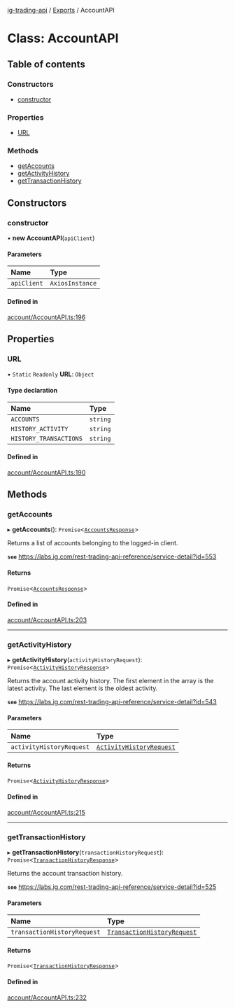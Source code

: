 [ig-trading-api](../README.md) / [Exports](../modules.md) / AccountAPI

# Class: AccountAPI

## Table of contents

### Constructors

- [constructor](AccountAPI.md#constructor)

### Properties

- [URL](AccountAPI.md#url)

### Methods

- [getAccounts](AccountAPI.md#getaccounts)
- [getActivityHistory](AccountAPI.md#getactivityhistory)
- [getTransactionHistory](AccountAPI.md#gettransactionhistory)

## Constructors

### constructor

• **new AccountAPI**(`apiClient`)

#### Parameters

| Name        | Type            |
| :---------- | :-------------- |
| `apiClient` | `AxiosInstance` |

#### Defined in

[account/AccountAPI.ts:196](https://github.com/bennycode/ig-trading-api/blob/c7d6810/src/account/AccountAPI.ts#L196)

## Properties

### URL

▪ `Static` `Readonly` **URL**: `Object`

#### Type declaration

| Name                   | Type     |
| :--------------------- | :------- |
| `ACCOUNTS`             | `string` |
| `HISTORY_ACTIVITY`     | `string` |
| `HISTORY_TRANSACTIONS` | `string` |

#### Defined in

[account/AccountAPI.ts:190](https://github.com/bennycode/ig-trading-api/blob/c7d6810/src/account/AccountAPI.ts#L190)

## Methods

### getAccounts

▸ **getAccounts**(): `Promise`<[`AccountsResponse`](../interfaces/AccountsResponse.md)\>

Returns a list of accounts belonging to the logged-in client.

**`see`** https://labs.ig.com/rest-trading-api-reference/service-detail?id=553

#### Returns

`Promise`<[`AccountsResponse`](../interfaces/AccountsResponse.md)\>

#### Defined in

[account/AccountAPI.ts:203](https://github.com/bennycode/ig-trading-api/blob/c7d6810/src/account/AccountAPI.ts#L203)

---

### getActivityHistory

▸ **getActivityHistory**(`activityHistoryRequest`): `Promise`<[`ActivityHistoryResponse`](../interfaces/ActivityHistoryResponse.md)\>

Returns the account activity history. The first element in the array is the latest activity. The last element is the oldest activity.

**`see`** https://labs.ig.com/rest-trading-api-reference/service-detail?id=543

#### Parameters

| Name                     | Type                                                                |
| :----------------------- | :------------------------------------------------------------------ |
| `activityHistoryRequest` | [`ActivityHistoryRequest`](../interfaces/ActivityHistoryRequest.md) |

#### Returns

`Promise`<[`ActivityHistoryResponse`](../interfaces/ActivityHistoryResponse.md)\>

#### Defined in

[account/AccountAPI.ts:215](https://github.com/bennycode/ig-trading-api/blob/c7d6810/src/account/AccountAPI.ts#L215)

---

### getTransactionHistory

▸ **getTransactionHistory**(`transactionHistoryRequest`): `Promise`<[`TransactionHistoryResponse`](../interfaces/TransactionHistoryResponse.md)\>

Returns the account transaction history.

**`see`** https://labs.ig.com/rest-trading-api-reference/service-detail?id=525

#### Parameters

| Name                        | Type                                                                      |
| :-------------------------- | :------------------------------------------------------------------------ |
| `transactionHistoryRequest` | [`TransactionHistoryRequest`](../interfaces/TransactionHistoryRequest.md) |

#### Returns

`Promise`<[`TransactionHistoryResponse`](../interfaces/TransactionHistoryResponse.md)\>

#### Defined in

[account/AccountAPI.ts:232](https://github.com/bennycode/ig-trading-api/blob/c7d6810/src/account/AccountAPI.ts#L232)
